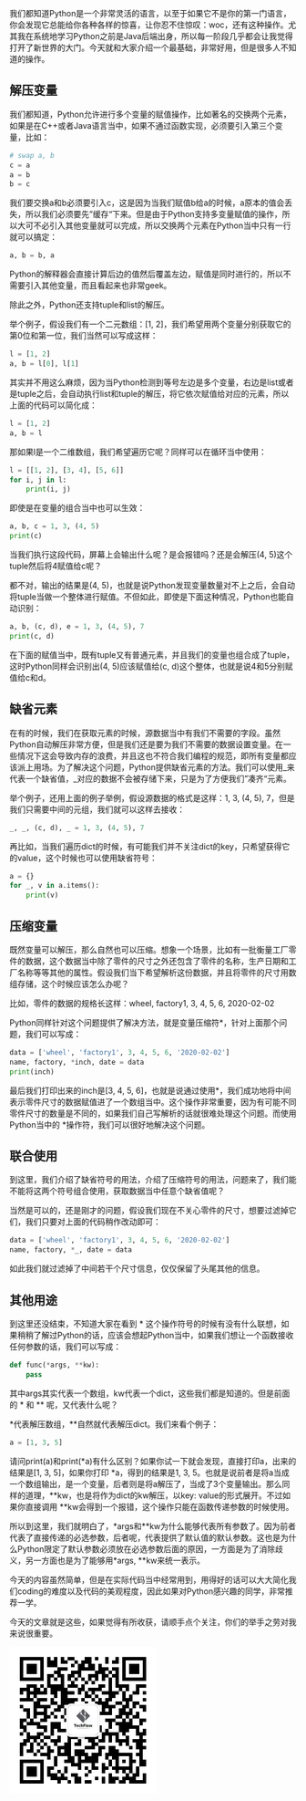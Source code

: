 我们都知道Python是一个非常灵活的语言，以至于如果它不是你的第一门语言，你会发现它总能给你各种各样的惊喜，让你忍不住惊叹：woc，还有这种操作。尤其我在系统地学习Python之前是Java后端出身，所以每一阶段几乎都会让我觉得打开了新世界的大门。今天就和大家介绍一个最基础，非常好用，但是很多人不知道的操作。

## 解压变量

我们都知道，Python允许进行多个变量的赋值操作，比如著名的交换两个元素，如果是在C++或者Java语言当中，如果不通过函数实现，必须要引入第三个变量，比如：

```python
# swap a, b
c = a
a = b
b = c
```

我们要交换a和b必须要引入c，这是因为当我们赋值b给a的时候，a原本的值会丢失，所以我们必须要先”缓存“下来。但是由于Python支持多变量赋值的操作，所以大可不必引入其他变量就可以完成，所以交换两个元素在Python当中只有一行就可以搞定：

```python
a, b = b, a
```

Python的解释器会直接计算后边的值然后覆盖左边，赋值是同时进行的，所以不需要引入其他变量，而且看起来也非常geek。

除此之外，Python还支持tuple和list的解压。

举个例子，假设我们有一个二元数组：[1, 2]，我们希望用两个变量分别获取它的第0位和第一位，我们当然可以写成这样：

```python
l = [1, 2]
a, b = l[0], l[1]
```

其实并不用这么麻烦，因为当Python检测到等号左边是多个变量，右边是list或者是tuple之后，会自动执行list和tuple的解压，将它依次赋值给对应的元素，所以上面的代码可以简化成：

```python
l = [1, 2]
a, b = l
```

那如果l是一个二维数组，我们希望遍历它呢？同样可以在循环当中使用：

```python
l = [[1, 2], [3, 4], [5, 6]]
for i, j in l:
    print(i, j)
```

即使是在变量的组合当中也可以生效：

```python
a, b, c = 1, 3, (4, 5)
print(c)
```

当我们执行这段代码，屏幕上会输出什么呢？是会报错吗？还是会解压(4, 5)这个tuple然后将4赋值给c呢？

都不对，输出的结果是(4, 5)，也就是说Python发现变量数量对不上之后，会自动将tuple当做一个整体进行赋值。不但如此，即使是下面这种情况，Python也能自动识别：

```python
a, b, (c, d), e = 1, 3, (4, 5), 7
print(c, d)
```

在下面的赋值当中，既有tuple又有普通元素，并且我们的变量也组合成了tuple，这时Python同样会识别出(4, 5)应该赋值给(c, d)这个整体，也就是说4和5分别赋值给c和d。

## 缺省元素

在有的时候，我们在获取元素的时候，源数据当中有我们不需要的字段。虽然Python自动解压非常方便，但是我们还是要为我们不需要的数据设置变量。在一些情况下这会导致内存的浪费，并且这也不符合我们编程的规范，即所有变量都应该派上用场。为了解决这个问题，Python提供缺省元素的方法。我们可以使用_来代表一个缺省值，_对应的数据不会被存储下来，只是为了方便我们”凑齐“元素。

举个例子，还用上面的例子举例，假设源数据的格式是这样：1, 3, (4, 5), 7，但是我们只需要中间的元组，我们就可以这样去接收：

```python
_, _, (c, d), _ = 1, 3, (4, 5), 7
```

再比如，当我们遍历dict的时候，有可能我们并不关注dict的key，只希望获得它的value，这个时候也可以使用缺省符号：

```python
a = {}
for _, v in a.items():
    print(v)
```

## 压缩变量

既然变量可以解压，那么自然也可以压缩。想象一个场景，比如有一批衡量工厂零件的数据，这个数据当中除了零件的尺寸之外还包含了零件的名称，生产日期和工厂名称等等其他的属性。假设我们当下希望解析这份数据，并且将零件的尺寸用数组存储，这个时候应该怎么办呢？

比如，零件的数据的规格长这样：wheel, factory1, 3, 4, 5, 6, 2020-02-02

Python同样针对这个问题提供了解决方法，就是变量压缩符*，针对上面那个问题，我们可以写成：

```python
data = ['wheel', 'factory1', 3, 4, 5, 6, '2020-02-02']
name, factory, *inch, date = data
print(inch)
```
最后我们打印出来的inch是[3, 4, 5, 6]，也就是说通过使用*，我们成功地将中间表示零件尺寸的数据赋值进了一个数组当中。这个操作非常重要，因为有可能不同零件尺寸的数量是不同的，如果我们自己写解析的话就很难处理这个问题。而使用Python当中的 *操作符，我们可以很好地解决这个问题。

## 联合使用

到这里，我们介绍了缺省符号的用法，介绍了压缩符号的用法，问题来了，我们能不能将这两个符号组合使用，获取数据当中任意个缺省值呢？

当然是可以的，还是刚才的问题，假设我们现在不关心零件的尺寸，想要过滤掉它们，我们只要对上面的代码稍作改动即可：

```python
data = ['wheel', 'factory1', 3, 4, 5, 6, '2020-02-02']
name, factory, *_, date = data
```

如此我们就过滤掉了中间若干个尺寸信息，仅仅保留了头尾其他的信息。

## 其他用途

到这里还没结束，不知道大家在看到 * 这个操作符号的时候有没有什么联想，如果稍稍了解过Python的话，应该会想起Python当中，如果我们想让一个函数接收任何参数的话，我们可以写成：

```python
def func(*args, **kw):
    pass
```

其中args其实代表一个数组，kw代表一个dict，这些我们都是知道的。但是前面的 * 和 ** 呢，又代表什么呢？

\*代表解压数组，\*\*自然就代表解压dict。我们来看个例子：

```python
a = [1, 3, 5]
```

请问print(a)和print(\*a)有什么区别？如果你试一下就会发现，直接打印a，出来的结果是[1, 3, 5]，如果你打印 \*a，得到的结果是1, 3, 5。也就是说前者是将a当成一个数组输出，是一个变量，后者则是将a解压了，当成了3个变量输出。那么同样的道理，\*\*kw，也是将作为dict的kw解压，以key: value的形式展开。不过如果你直接调用 \*\*kw会得到一个报错，这个操作只能在函数传递参数的时候使用。

所以到这里，我们就明白了，\*args和\*\*kw为什么能够代表所有参数了。因为前者代表了直接传递的必选参数，后者呢，代表提供了默认值的默认参数。这也是为什么Python限定了默认参数必须放在必选参数后面的原因，一方面是为了消除歧义，另一方面也是为了能够用\*args, \*\*kw来统一表示。

今天的内容虽然简单，但是在实际代码当中经常用到，用得好的话可以大大简化我们coding的难度以及代码的美观程度，因此如果对Python感兴趣的同学，非常推荐一学。

今天的文章就是这些，如果觉得有所收获，请顺手点个关注，你们的举手之劳对我来说很重要。

![IMAGE](resources/B7AE373ACC841036368D0E2FA480D876.jpg)